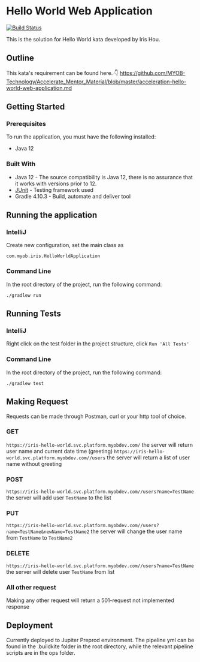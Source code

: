 # Hello World Web Application
[![Build Status](https://badge.buildkite.com/af0b7cd26de4130b01475f90bb8129710804c1084d0eab7811.svg)](https://buildkite.com/myob/iris-hello-world)

This is the solution for Hello World kata developed by Iris Hou. 

## Outline
This kata's requirement can be found here. :point_down:
https://github.com/MYOB-Technology/Accelerate_Mentor_Material/blob/master/acceleration-hello-world-web-application.md

## Getting Started

### Prerequisites
To run the application, you must have the following installed:
* Java 12

### Built With
* Java 12 - The source compatibility is Java 12, there is no assurance that it works with versions prior to 12.
* [JUnit](https://junit.org/junit4/) - Testing framework used
* Gradle 4.10.3 - Build, automate and deliver tool

## Running the application

### IntelliJ
Create new configuration, set the main class as
```
com.myob.iris.HelloWorldApplication
```

### Command Line
In the root directory of the project, run the following command:
```
./gradlew run
```

## Running Tests

### IntelliJ
Right click on the test folder in the project structure, click `Run 'All Tests'`

### Command Line
In the root directory of the project, run the following command:
```
./gradlew test
```

## Making Request
Requests can be made through Postman, curl or your http tool of choice.

### GET
`https://iris-hello-world.svc.platform.myobdev.com/` the server will return user name and current date time (greeting)
`https://iris-hello-world.svc.platform.myobdev.com//users` the server will return a list of user name without greeting

### POST
`https://iris-hello-world.svc.platform.myobdev.com//users?name=TestName` the server will add user `TestName` to the list

### PUT
`https://iris-hello-world.svc.platform.myobdev.com//users?name=TestName&newName=TestName2` the server will change the user name from `TestName` to `TestName2`

### DELETE
`https://iris-hello-world.svc.platform.myobdev.com//users?name=TestName` the server will delete user `TestName` from list

### All other request
Making any other request will return a 501-request not implemented response

## Deployment
Currently deployed to Jupiter Preprod environment. The pipeline yml can be found in the .buildkite folder in the root directory, while the relevant pipeline scripts are in the ops folder. 
